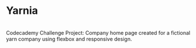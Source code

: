 <h1>Yarnia</h1><br />
Codecademy Challenge Project: Company home page created for a fictional yarn company using flexbox and responsive design.

